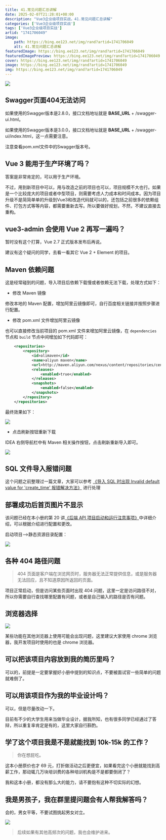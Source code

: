 ```yaml
---
title: 41.常见问题汇总讲解
date: 2025-02-07T21:28:01+08:00
description: "Vue3企业级项目实战，41.常见问题汇总讲解"
categories: ['Vue3企业级项目实战']
tags: ['Vue3企业级项目实战']
artid: "1741706049"
image:
    path: https://bing.ee123.net/img/rand?artid=1741706049
    alt: 41.常见问题汇总讲解
featuredImage: https://bing.ee123.net/img/rand?artid=1741706049
featuredImagePreview: https://bing.ee123.net/img/rand?artid=1741706049
cover: https://bing.ee123.net/img/rand?artid=1741706049
image: https://bing.ee123.net/img/rand?artid=1741706049
img: https://bing.ee123.net/img/rand?artid=1741706049
---
```


![](https://p3-juejin.byteimg.com/tos-cn-i-k3u1fbpfcp/91dab7473f40414e9903b7f10aa25b9a~tplv-k3u1fbpfcp-zoom-1.image)

## Swagger页面404无法访问

如果使用的Swagger版本是2.8.0，接口文档地址就是 **BASE_URL** + /swagger-ui.html。

如果使用的Swagger版本是3.0.0，接口文档地址就是 **BASE_URL** + /swagger-ui/index.html，这一点需要注意。

注意查看pom.xml文件中的Swagger版本号。

## Vue 3 能用于生产环境了吗？

答案是非常肯定的，可以用于生产环境。

不过，用到新项目中可以，用与改造之前的项目也可以，项目规模不大也行。如果是一个比较庞大的项目或者中型项目，则需要考虑人力成本和时间成本。因为项目升级不是简简单单的升级到Vue3和改造代码就可以的，还包括之前很多的依赖组件、打包方式等等内容，都需要重新去写。所以要做好规划，不然，不建议直接去重构。

## vue3-admin 会使用 Vue 2 再写一遍吗？

暂时没有这个打算，Vue 2.7 正式版本发布后再说。

建议有这个疑问的同学，去看一看其它 Vue 2 + Element 的项目。

## Maven 依赖问题

这是经常碰到的问题，导入项目后依赖下载慢或者依赖无法下载，处理方式如下：

- 修改 Maven 镜像

修改本地的 Maven 配置，增加阿里云镜像即可，自行百度相关链接并按照步骤进行配置。

- 修改 pom.xml 文件增加阿里云镜像

也可以直接修改当前项目的 pom.xml 文件来增加阿里云镜像，在 `dependencies` 节点和 `build` 节点中间增加如下代码即可：

```xml
    <repositories>
        <repository>
            <id>alimaven</id>
            <name>aliyun maven</name>
            <url>http://maven.aliyun.com/nexus/content/repositories/central/</url>
            <releases>
                <enabled>true</enabled>
            </releases>
            <snapshots>
                <enabled>false</enabled>
            </snapshots>
        </repository>
    </repositories>
```

最终效果如下：

![](https://p3-juejin.byteimg.com/tos-cn-i-k3u1fbpfcp/37813407f19c4d998dbbf20ef54859bb~tplv-k3u1fbpfcp-zoom-1.image)

- 点击刷新按钮重新下载

IDEA 右侧导航栏中有 Maven 相关操作按钮，点击刷新重新导入即可。

![](https://p3-juejin.byteimg.com/tos-cn-i-k3u1fbpfcp/d7985533ff1242c2a9ab8aff198cf16b~tplv-k3u1fbpfcp-zoom-1.image)

## SQL 文件导入报错问题

这个问题之前整理过一篇文章，大家可以参考 [《导入 SQL 时出现 Invalid default value for 'create_time' 报错解决方法》](https://www.cnblogs.com/han-1034683568/p/11418264.html) 进行处理

## 部署成功后首页图片不显示

该问题已经在本小册的第 20 讲[《后端 API 项目启动和运行注意事项》](https://juejin.im/book/6844733826191589390/section/6844733826279669774)中详细介绍，可以根据介绍进行配置和更改。

启动项目-->静态资源目录配置：

![](https://p3-juejin.byteimg.com/tos-cn-i-k3u1fbpfcp/2237c29d03f84ac193c32fe06aad2c66~tplv-k3u1fbpfcp-zoom-1.image)

## 各种 404 路径问题

>404 页面是客户端在浏览网页时，服务器无法正常提供信息，或是服务器无法回应，且不知道原因所返回的页面。

项目正常启动，但是访问某些页面时出现 404 问题，这里一定是访问路径不对，所以你需要自行查找哪里配置有问题，或者是自己输入的路径是否有问题。

## 浏览器选择

![](https://p3-juejin.byteimg.com/tos-cn-i-k3u1fbpfcp/a1d27117fda644a69ed38d46e102f32e~tplv-k3u1fbpfcp-zoom-1.image)

某些功能在其他浏览器上使用可能会出现问题，这里建议大家使用 chrome 浏览器，我开发项目时使用的也是 chrome 浏览器。

## 可以把该项目内容放到我的简历里吗？

可以的，前提是一定要掌握好小册中提到的知识点，不要被面试官一些简单的问题就难倒了。

## 可以用该项目作为我的毕业设计吗？

可以，但是尽量改动一下。

目前有不少的大学生用来当做毕业设计，据我所知，也有很多同学已经通过了答辩，所以重复率肯定是有的，这里大家自行斟酌。

## 学了这个项目我是不是就能找到 10k-15k 的工作？

>你在想屁吃。

这本小册原价也才 69 元，打折做活动之后更便宜，如果看完这个小册就能找到高薪工作，那动辄几万块培训费的各种培训机构是不是都要倒闭了？

我和这本小册，都没有那么大的能力，请不要抱有这种不切实际的幻想。

## 我是男孩子，我在群里提问题会有人帮我解答吗？

会的，男女平等，不要试图挑起男女对立。

![](https://p3-juejin.byteimg.com/tos-cn-i-k3u1fbpfcp/5e36d53c16c442128342f3926857f727~tplv-k3u1fbpfcp-zoom-1.image)

>后续如果有其他高频次的问题，我也会维护进来。
